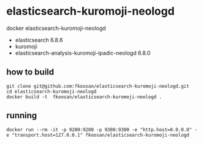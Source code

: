 # elasticsearch-kuromoji-neologd
docker elasticsearch-kuromoji-neologd
- elasticsearch 6.8.6
- kuromoji
- elasticsearch-analysis-kuromoji-ipadic-neologd 6.8.0

## how to build

```
git clone git@github.com:fkoosan/elasticsearch-kuromoji-neologd.git
cd elasticsearch-kuromoji-neologd
docker build -t  fkoosan/elasticsearch-kuromoji-neologd .
```

## running

```
docker run --rm -it -p 9200:9200 -p 9300:9300 -e "http.host=0.0.0.0" -e "transport.host=127.0.0.1" fkoosan/elasticsearch-kuromoji-neologd
```

